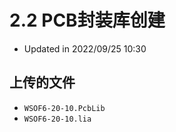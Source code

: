 # 2.2 PCB封装库创建

* Updated in 2022/09/25 10:30

## 上传的文件

* `WSOF6-20-10.PcbLib`
* `WSOF6-20-10.lia`
